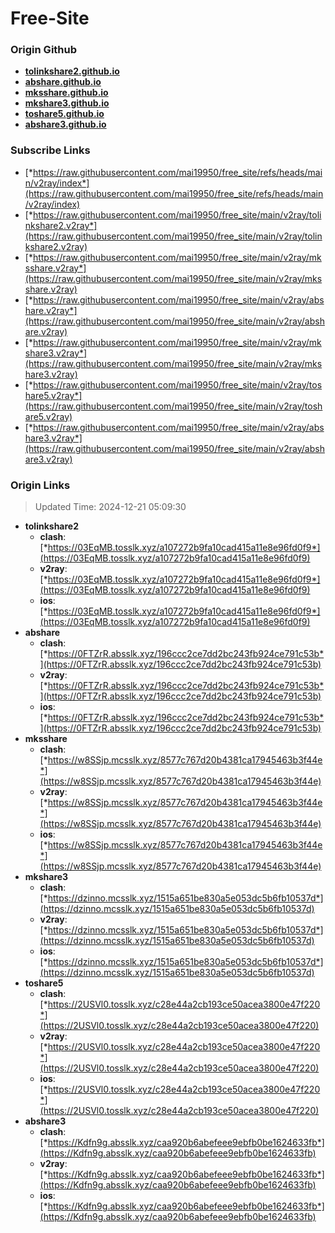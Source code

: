 # Free-Site

### Origin Github

- [**tolinkshare2.github.io**](https://github.com/tolinkshare2/tolinkshare2.github.io)
- [**abshare.github.io**](https://github.com/abshare/abshare.github.io)
- [**mksshare.github.io**](https://github.com/mksshare/mksshare.github.io)
- [**mkshare3.github.io**](https://github.com/mkshare3/mkshare3.github.io)
- [**toshare5.github.io**](https://github.com/toshare5/toshare5.github.io)
- [**abshare3.github.io**](https://github.com/abshare3/abshare3.github.io)

### Subscribe Links

- [*https://raw.githubusercontent.com/mai19950/free_site/refs/heads/main/v2ray/index*](https://raw.githubusercontent.com/mai19950/free_site/refs/heads/main/v2ray/index)
- [*https://raw.githubusercontent.com/mai19950/free_site/main/v2ray/tolinkshare2.v2ray*](https://raw.githubusercontent.com/mai19950/free_site/main/v2ray/tolinkshare2.v2ray)
- [*https://raw.githubusercontent.com/mai19950/free_site/main/v2ray/mksshare.v2ray*](https://raw.githubusercontent.com/mai19950/free_site/main/v2ray/mksshare.v2ray)
- [*https://raw.githubusercontent.com/mai19950/free_site/main/v2ray/abshare.v2ray*](https://raw.githubusercontent.com/mai19950/free_site/main/v2ray/abshare.v2ray)
- [*https://raw.githubusercontent.com/mai19950/free_site/main/v2ray/mkshare3.v2ray*](https://raw.githubusercontent.com/mai19950/free_site/main/v2ray/mkshare3.v2ray)
- [*https://raw.githubusercontent.com/mai19950/free_site/main/v2ray/toshare5.v2ray*](https://raw.githubusercontent.com/mai19950/free_site/main/v2ray/toshare5.v2ray)
- [*https://raw.githubusercontent.com/mai19950/free_site/main/v2ray/abshare3.v2ray*](https://raw.githubusercontent.com/mai19950/free_site/main/v2ray/abshare3.v2ray)

### Origin Links

> Updated Time: 2024-12-21 05:09:30

- **tolinkshare2**
  - **clash**: [*https://03EqMB.tosslk.xyz/a107272b9fa10cad415a11e8e96fd0f9*](https://03EqMB.tosslk.xyz/a107272b9fa10cad415a11e8e96fd0f9)
  - **v2ray**: [*https://03EqMB.tosslk.xyz/a107272b9fa10cad415a11e8e96fd0f9*](https://03EqMB.tosslk.xyz/a107272b9fa10cad415a11e8e96fd0f9)
  - **ios**: [*https://03EqMB.tosslk.xyz/a107272b9fa10cad415a11e8e96fd0f9*](https://03EqMB.tosslk.xyz/a107272b9fa10cad415a11e8e96fd0f9)
- **abshare**
  - **clash**: [*https://0FTZrR.absslk.xyz/196ccc2ce7dd2bc243fb924ce791c53b*](https://0FTZrR.absslk.xyz/196ccc2ce7dd2bc243fb924ce791c53b)
  - **v2ray**: [*https://0FTZrR.absslk.xyz/196ccc2ce7dd2bc243fb924ce791c53b*](https://0FTZrR.absslk.xyz/196ccc2ce7dd2bc243fb924ce791c53b)
  - **ios**: [*https://0FTZrR.absslk.xyz/196ccc2ce7dd2bc243fb924ce791c53b*](https://0FTZrR.absslk.xyz/196ccc2ce7dd2bc243fb924ce791c53b)
- **mksshare**
  - **clash**: [*https://w8SSjp.mcsslk.xyz/8577c767d20b4381ca17945463b3f44e*](https://w8SSjp.mcsslk.xyz/8577c767d20b4381ca17945463b3f44e)
  - **v2ray**: [*https://w8SSjp.mcsslk.xyz/8577c767d20b4381ca17945463b3f44e*](https://w8SSjp.mcsslk.xyz/8577c767d20b4381ca17945463b3f44e)
  - **ios**: [*https://w8SSjp.mcsslk.xyz/8577c767d20b4381ca17945463b3f44e*](https://w8SSjp.mcsslk.xyz/8577c767d20b4381ca17945463b3f44e)
- **mkshare3**
  - **clash**: [*https://dzinno.mcsslk.xyz/1515a651be830a5e053dc5b6fb10537d*](https://dzinno.mcsslk.xyz/1515a651be830a5e053dc5b6fb10537d)
  - **v2ray**: [*https://dzinno.mcsslk.xyz/1515a651be830a5e053dc5b6fb10537d*](https://dzinno.mcsslk.xyz/1515a651be830a5e053dc5b6fb10537d)
  - **ios**: [*https://dzinno.mcsslk.xyz/1515a651be830a5e053dc5b6fb10537d*](https://dzinno.mcsslk.xyz/1515a651be830a5e053dc5b6fb10537d)
- **toshare5**
  - **clash**: [*https://2USVl0.tosslk.xyz/c28e44a2cb193ce50acea3800e47f220*](https://2USVl0.tosslk.xyz/c28e44a2cb193ce50acea3800e47f220)
  - **v2ray**: [*https://2USVl0.tosslk.xyz/c28e44a2cb193ce50acea3800e47f220*](https://2USVl0.tosslk.xyz/c28e44a2cb193ce50acea3800e47f220)
  - **ios**: [*https://2USVl0.tosslk.xyz/c28e44a2cb193ce50acea3800e47f220*](https://2USVl0.tosslk.xyz/c28e44a2cb193ce50acea3800e47f220)
- **abshare3**
  - **clash**: [*https://Kdfn9g.absslk.xyz/caa920b6abefeee9ebfb0be1624633fb*](https://Kdfn9g.absslk.xyz/caa920b6abefeee9ebfb0be1624633fb)
  - **v2ray**: [*https://Kdfn9g.absslk.xyz/caa920b6abefeee9ebfb0be1624633fb*](https://Kdfn9g.absslk.xyz/caa920b6abefeee9ebfb0be1624633fb)
  - **ios**: [*https://Kdfn9g.absslk.xyz/caa920b6abefeee9ebfb0be1624633fb*](https://Kdfn9g.absslk.xyz/caa920b6abefeee9ebfb0be1624633fb)
